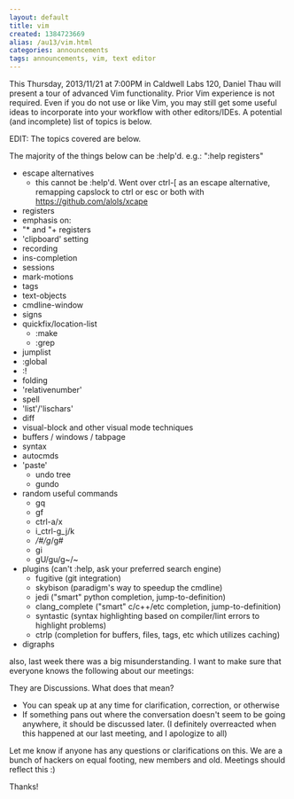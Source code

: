 ```yaml
---
layout: default
title: vim
created: 1384723669
alias: /au13/vim.html
categories: announcements
tags: announcements, vim, text editor
---
```

This Thursday, 2013/11/21 at 7:00PM in Caldwell Labs 120, Daniel Thau will present a tour of advanced Vim functionality.  Prior Vim experience is not required.  Even if you do not use or like Vim, you may still get some useful ideas to incorporate into your workflow with other editors/IDEs.  A potential (and incomplete) list of topics is below.

EDIT:  The topics covered are below.

The majority of the things below can be :help'd.
e.g.: ":help registers"


- escape alternatives
  - this cannot be :help'd. Went over ctrl-[ as an escape alternative,
    remapping capslock to ctrl or esc or both with https://github.com/alols/xcape
- registers
- emphasis on:
- "* and "+ registers
- 'clipboard' setting
- recording
- ins-completion
- sessions
- mark-motions
- tags
- text-objects
- cmdline-window
- signs
- quickfix/location-list
  - :make
  - :grep
- jumplist
- :global
- :!
- folding
- 'relativenumber'
- spell
- 'list'/'lischars'
- diff
- visual-block and other visual mode techniques
- buffers / windows / tabpage
- syntax
- autocmds
- 'paste'
  - undo tree
  - gundo
- random useful commands
  - gq
  - gf
  - ctrl-a/x
  - i_ctrl-g_j/k
  - */#/g*/g#
  - gi
  - gU/gu/g~/~
- plugins (can't :help, ask your preferred search engine)
  - fugitive (git integration)
  - skybison (paradigm's way to speedup the cmdline)
  - jedi ("smart" python completion, jump-to-definition)
  - clang_complete ("smart" c/c++/etc completion, jump-to-definition)
  - syntastic (syntax highlighting based on compiler/lint errors to highlight problems)
  - ctrlp (completion for buffers, files, tags, etc which utilizes caching)
- digraphs


also, last week there was a big misunderstanding. I want to make sure that everyone knows the following about our meetings:

They are Discussions.
What does that mean?
- You can speak up at any time for clarification, correction, or otherwise
- If something pans out where the conversation doesn't seem to be going anywhere, it should be discussed later. (I definitely overreacted when this happened at our last meeting, and I apologize to all)

Let me know if anyone has any questions or clarifications on this. We are a bunch of hackers on equal footing, new members and old. Meetings should reflect this :)

Thanks!

